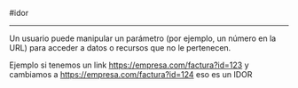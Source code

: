 #idor

-----
Un usuario puede manipular un parámetro (por ejemplo, un número en la URL) para acceder a datos o recursos que no le pertenecen.

Ejemplo si tenemos un link https://empresa.com/factura?id=123 y cambiamos a https://empresa.com/factura?id=124 eso es un IDOR


